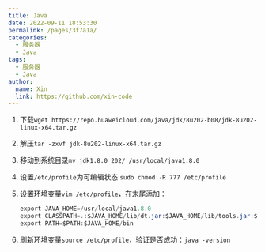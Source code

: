 ```yaml
---
title: Java
date: 2022-09-11 18:53:30
permalink: /pages/3f7a1a/
categories:
  - 服务器
  - Java
tags:
  - 服务器
  - Java
author:
  name: Xin
  link: https://github.com/xin-code
---
```


1. 下载`wget https://repo.huaweicloud.com/java/jdk/8u202-b08/jdk-8u202-linux-x64.tar.gz`

2. 解压`tar -zxvf jdk-8u202-linux-x64.tar.gz`

3. 移动到系统目录`mv jdk1.8.0_202/ /usr/local/java1.8.0`

4. 设置`/etc/profile`为可编辑状态 `sudo chmod -R 777 /etc/profile`

5. 设置环境变量`vim /etc/profile`，在末尾添加：

   ```java
   export JAVA_HOME=/usr/local/java1.8.0
   export CLASSPATH=.:$JAVA_HOME/lib/dt.jar:$JAVA_HOME/lib/tools.jar:$JAVA_HOME/jre/lib/rt.jar
   export PATH=$PATH:$JAVA_HOME/bin
   ```

6. 刷新环境变量`source /etc/profile`，验证是否成功：`java -version`
